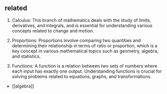 ## related
1. Calculus: This branch of mathematics deals with the study of limits, derivatives, and integrals, and is essential for understanding various concepts related to change and motion.

2. Proportions: Proportions involve comparing two quantities and determining their relationship in terms of ratio or proportion, which is a key concept in various mathematical topics such as geometry, algebra, and statistics.

3. Functions: A function is a relation between two sets of numbers where each input has exactly one output. Understanding functions is crucial for solving problems related to equations, graphs, and transformations.


- [[algebra]]